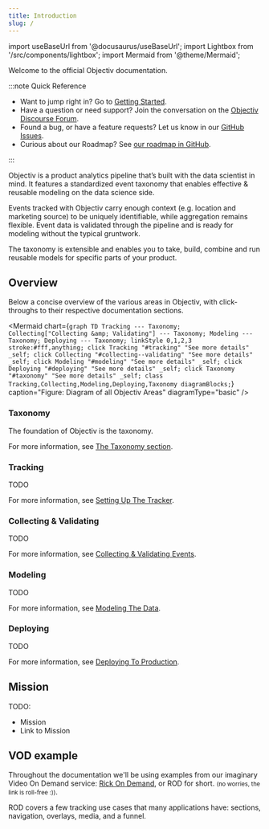 ```yaml
---
title: Introduction
slug: /
---
```


import useBaseUrl from '@docusaurus/useBaseUrl';
import Lightbox from '/src/components/lightbox';
import Mermaid from '@theme/Mermaid';

Welcome to the official Objectiv documentation.

:::note Quick Reference

*  Want to jump right in? Go to [Getting Started](getting-started).
*  Have a question or need support? Join the conversation on the [Objectiv Discourse Forum](https://discourse.objectiv.io).
*  Found a bug, or have a feature requests? Let us know in our [GitHub Issues](https://github.com/objectiv).
*  Curious about our Roadmap? See [our roadmap in GitHub](https://github.com/objectiv).

:::

Objectiv is a product analytics pipeline that’s built with the data scientist in mind. It features a standardized event taxonomy that enables effective & reusable modeling on the data science side.

Events tracked with Objectiv carry enough context (e.g. location and marketing source) to be uniquely identifiable, while aggregation remains flexible. Event data is validated through the pipeline and is ready for modeling without the typical gruntwork. 

The taxonomy is extensible and enables you to take, build, combine and run reusable models for specific parts of your product. 

## Overview
Below a concise overview of the various areas in Objectiv, with click-throughs to their respective documentation sections.

<Mermaid chart={`
	graph TD
    Tracking --- Taxonomy;
    Collecting["Collecting &amp; Validating"] --- Taxonomy;
    Modeling --- Taxonomy;
    Deploying --- Taxonomy;
    linkStyle 0,1,2,3 stroke:#fff,anything;
    click Tracking "#tracking" "See more details" _self;
    click Collecting "#collecting--validating" "See more details" _self;
    click Modeling "#modeling" "See more details" _self;
    click Deploying "#deploying" "See more details" _self;
    click Taxonomy "#taxonomy" "See more details" _self;
    class Tracking,Collecting,Modeling,Deploying,Taxonomy diagramBlocks;
`} caption="Figure: Diagram of all Objectiv Areas" diagramType="basic" />

### Taxonomy
The foundation of Objectiv is the taxonomy. 

For more information, see [The Taxonomy section](taxonomy/overview).

### Tracking
TODO

For more information, see [Setting Up The Tracker](setting-up-the-tracker).

### Collecting & Validating
TODO

For more information, see [Collecting & Validating Events](collecting-and-validating-events).

### Modeling
TODO

For more information, see [Modeling The Data](modeling-the-data).

### Deploying
TODO

For more information, see [Deploying To Production](deploying-to-production).

## Mission
TODO:
* Mission
* Link to Mission

## VOD example
Throughout the documentation we'll be using examples from our imaginary Video On Demand service: [Rick On Demand](https://rick.objectiv.io), or ROD for short. <small>(no worries, the link is roll-free :))</small>. 

ROD covers a few tracking use cases that many applications  have: sections, navigation, overlays, media, and a funnel.

<Lightbox src="/img/docs/ROD-homepage.png" title="ROD homepage" caption="Figure: Rick On Demand (ROD) homepage" size="l" type="zoom" />

